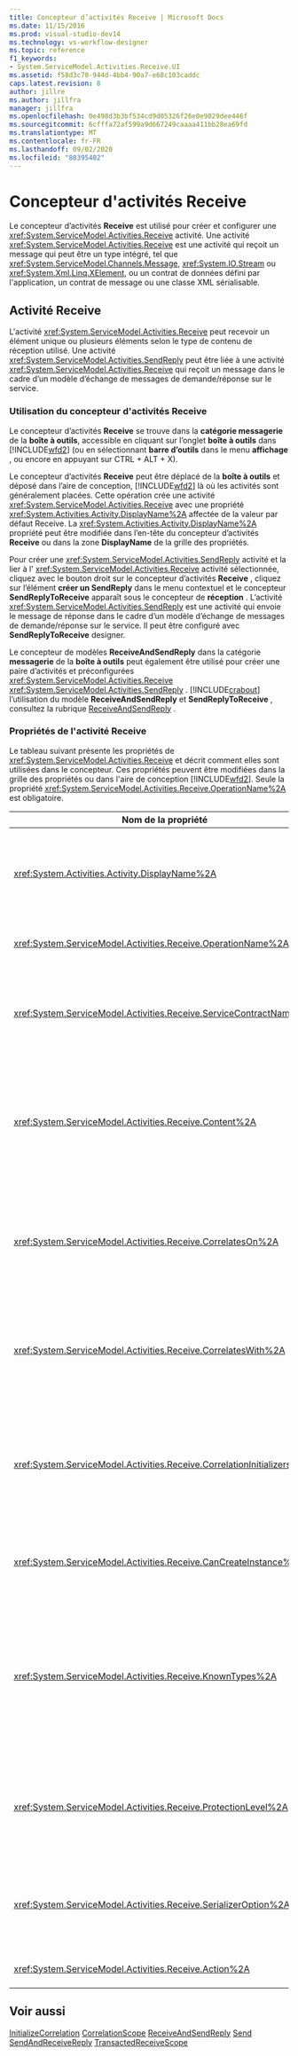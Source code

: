 ```yaml
---
title: Concepteur d’activités Receive | Microsoft Docs
ms.date: 11/15/2016
ms.prod: visual-studio-dev14
ms.technology: vs-workflow-designer
ms.topic: reference
f1_keywords:
- System.ServiceModel.Activities.Receive.UI
ms.assetid: f58d3c70-944d-4bb4-90a7-e68c103caddc
caps.latest.revision: 8
author: jillre
ms.author: jillfra
manager: jillfra
ms.openlocfilehash: 0e498d3b3bf534cd9d05326f26e0e9029dee446f
ms.sourcegitcommit: 6cfffa72af599a9d667249caaaa411bb28ea69fd
ms.translationtype: MT
ms.contentlocale: fr-FR
ms.lasthandoff: 09/02/2020
ms.locfileid: "80395402"
---
```

# <a name="receive-activity-designer"></a>Concepteur d'activités Receive
Le concepteur d’activités **Receive** est utilisé pour créer et configurer une <xref:System.ServiceModel.Activities.Receive> activité. Une activité <xref:System.ServiceModel.Activities.Receive> est une activité qui reçoit un message qui peut être un type intégré, tel que <xref:System.ServiceModel.Channels.Message>, <xref:System.IO.Stream> ou <xref:System.Xml.Linq.XElement>, ou un contrat de données défini par l'application, un contrat de message ou une classe XML sérialisable.

## <a name="the-receive-activity"></a>Activité Receive
 L'activité <xref:System.ServiceModel.Activities.Receive> peut recevoir un élément unique ou plusieurs éléments selon le type de contenu de réception utilisé. Une activité <xref:System.ServiceModel.Activities.SendReply> peut être liée à une activité <xref:System.ServiceModel.Activities.Receive> qui reçoit un message dans le cadre d’un modèle d’échange de messages de demande/réponse sur le service.

### <a name="using-the-receive-activity-designer"></a>Utilisation du concepteur d'activités Receive
 Le concepteur d’activités **Receive** se trouve dans la **catégorie messagerie** de la **boîte à outils**, accessible en cliquant sur l’onglet **boîte à outils** dans [!INCLUDE[wfd2](../includes/wfd2-md.md)] (ou en sélectionnant **barre d’outils** dans le menu **affichage** , ou encore en appuyant sur CTRL + ALT + X).

 Le concepteur d’activités **Receive** peut être déplacé de la **boîte à outils** et déposé dans l’aire de conception, [!INCLUDE[wfd2](../includes/wfd2-md.md)] là où les activités sont généralement placées. Cette opération crée une activité <xref:System.ServiceModel.Activities.Receive> avec une propriété <xref:System.Activities.Activity.DisplayName%2A> affectée de la valeur par défaut Receive. La <xref:System.Activities.Activity.DisplayName%2A> propriété peut être modifiée dans l’en-tête du concepteur d’activités **Receive** ou dans la zone **DisplayName** de la grille des propriétés.

 Pour créer une <xref:System.ServiceModel.Activities.SendReply> activité et la lier à l' <xref:System.ServiceModel.Activities.Receive> activité sélectionnée, cliquez avec le bouton droit sur le concepteur d’activités **Receive** , cliquez sur l’élément **créer un SendReply** dans le menu contextuel et le concepteur **SendReplyToReceive** apparaît sous le concepteur de **réception** . L’activité <xref:System.ServiceModel.Activities.SendReply> est une activité qui envoie le message de réponse dans le cadre d’un modèle d’échange de messages de demande/réponse sur le service. Il peut être configuré avec **SendReplyToReceive** designer.

 Le concepteur de modèles **ReceiveAndSendReply** dans la catégorie **messagerie** de la **boîte à outils** peut également être utilisé pour créer une paire d’activités et préconfigurées <xref:System.ServiceModel.Activities.Receive> <xref:System.ServiceModel.Activities.SendReply> . [!INCLUDE[crabout](../includes/crabout-md.md)] l’utilisation du modèle **ReceiveAndSendReply** et **SendReplyToReceive** , consultez la rubrique [ReceiveAndSendReply](../workflow-designer/receiveandsendreply-template-designer.md) .

### <a name="the-receive-activity-properties"></a>Propriétés de l'activité Receive
 Le tableau suivant présente les propriétés de <xref:System.ServiceModel.Activities.Receive> et décrit comment elles sont utilisées dans le concepteur. Ces propriétés peuvent être modifiées dans la grille des propriétés ou dans l'aire de conception [!INCLUDE[wfd2](../includes/wfd2-md.md)]. Seule la propriété <xref:System.ServiceModel.Activities.Receive.OperationName%2A> est obligatoire.

|                              Nom de la propriété                               | Obligatoire |                                                                                                                                                                                                                                                                                                                                                                                         Usage                                                                                                                                                                                                                                                                                                                                                                                         |
|--------------------------------------------------------------------------|----------|---------------------------------------------------------------------------------------------------------------------------------------------------------------------------------------------------------------------------------------------------------------------------------------------------------------------------------------------------------------------------------------------------------------------------------------------------------------------------------------------------------------------------------------------------------------------------------------------------------------------------------------------------------------------------------------------------------------------------------------------------------------------------------------|
|             <xref:System.Activities.Activity.DisplayName%2A>             |  False   |                                                                                                                                                                                                                                  Spécifie le nom convivial de l'activité <xref:System.ServiceModel.Activities.Receive>. La valeur par défaut est Receive.<br /><br /> Bien que l'utilisation d'une valeur autre que celle par défaut pour le nom convivial de la propriété <xref:System.Activities.Activity.DisplayName%2A> ne soit pas strictement obligatoire, il est recommandé d'utiliser une telle valeur.                                                                                                                                                                                                                                  |
|      <xref:System.ServiceModel.Activities.Receive.OperationName%2A>      |   True   |                                                                                                                                                                                                                                                              Spécifie le nom de l'opération de service implémenté par cette activité <xref:System.ServiceModel.Activities.Receive>. Cette propriété est utilisée pour construire la valeur par défaut de la propriété d' **action** si la propriété d' **action** n’est pas définie explicitement.                                                                                                                                                                                                                                                               |
|   <xref:System.ServiceModel.Activities.Receive.ServiceContractName%2A>   |  False   |                                                                                                                                                                        Spécifie le nom du contrat de service. Cette propriété permet de regrouper des opérations de service dans des contrats de service individuels. Toutes les activités <xref:System.ServiceModel.Activities.Receive> qui ont le même <xref:System.ServiceModel.Activities.Receive.ServiceContractName%2A> sont regroupées dans le même contrat de service (type de port WSDL). La valeur par défaut est le nom CLR complet de l'activité de niveau supérieur (racine).                                                                                                                                                                         |
|         <xref:System.ServiceModel.Activities.Receive.Content%2A>         |  False   |                                                         Spécifie le contenu du message ou du paramètre à recevoir. Il peut s'agir d'une activité <xref:System.ServiceModel.Activities.ReceiveMessageContent> ou d'une activité <xref:System.ServiceModel.Activities.ReceiveParametersContent>. Modifiez cette propriété en cliquant sur le bouton de sélection en regard du champ **contenu** dans la grille des propriétés ou en cliquant sur le bouton **définir...** à côté de l’étiquette **contenu** sur l’aire du concepteur d’activités **Receive** . Les deux affichent la boîte de dialogue **définition du contenu** . [!INCLUDE[crabout](../includes/crabout-md.md)] l’utilisation de cette zone, consultez la rubrique de la boîte de [dialogue Définition du contenu](../workflow-designer/content-definition-dialog-box.md) .                                                          |
|      <xref:System.ServiceModel.Activities.Receive.CorrelatesOn%2A>       |  False   |                                                                                                          Spécifie les corrélations entre des activités <xref:System.ServiceModel.Activities.Receive> dans des opérations de service d'un workflow avec un objet <xref:System.ServiceModel.MessageQuerySet>. Cliquez sur le bouton de sélection en regard de la <xref:System.ServiceModel.Activities.Receive.CorrelatesOn%2A> propriété dans la grille des propriétés pour ouvrir la boîte de dialogue **Définition CorrelatesOn** . [!INCLUDE[crabout](../includes/crabout-md.md)] l’utilisation de cette boîte de dialogue, consultez la rubrique de la boîte de [dialogue Définition du contenu](../workflow-designer/content-definition-dialog-box.md) .                                                                                                           |
|     <xref:System.ServiceModel.Activities.Receive.CorrelatesWith%2A>      |  False   |                                                                                                                             Spécifie l'objet <xref:System.ServiceModel.Activities.CorrelationHandle> utilisé pour router le message vers l'instance de workflow appropriée.<br /><br /> Cliquez sur le bouton de sélection en regard de la <xref:System.ServiceModel.Activities.Receive.CorrelatesWith%2A> propriété dans la grille des propriétés pour ouvrir la boîte de dialogue **éditeur d’expressions** . [!INCLUDE[crabout](../includes/crabout-md.md)] l’utilisation de cette boîte de dialogue, consultez la rubrique [Comment : utiliser l’éditeur d’expressions](../workflow-designer/how-to-use-the-expression-editor.md) .                                                                                                                             |
| <xref:System.ServiceModel.Activities.Receive.CorrelationInitializers%2A> |  False   |                                               Spécifie la collection d’objets <xref:System.ServiceModel.Activities.CorrelationInitializer> initialisant plusieurs objets <xref:System.ServiceModel.Activities.CorrelationHandle> qui configurent cette activité <xref:System.ServiceModel.Activities.Receive> dans le workflow. Cliquez sur le bouton de sélection en regard de la <xref:System.ServiceModel.Activities.Receive.CorrelationInitializers%2A> propriété dans la grille des propriétés pour ouvrir la boîte de dialogue **Ajouter des initialiseurs de corrélation** . [!INCLUDE[crabout](../includes/crabout-md.md)] à l’aide de cette zone, consultez la rubrique de la boîte de [dialogue Ajouter un CorrelationInitializers](../workflow-designer/add-correlationinitializers-dialog-box.md) .                                                |
|    <xref:System.ServiceModel.Activities.Receive.CanCreateInstance%2A>    |  False   |                                                                                                                                                                                                                       Spécifie une valeur qui détermine si une nouvelle instance de workflow est créée pour traiter le message si le message n'est pas corrélé à une instance de workflow existante. Si la valeur est définie sur **true**, une nouvelle instance de workflow est créée pour traiter le message lorsque le message n’est pas corrélé avec une instance de flux de travail existante.                                                                                                                                                                                                                       |
|       <xref:System.ServiceModel.Activities.Receive.KnownTypes%2A>        |  False   | Spécifie une collection de types connus pour l'opération de service implémentée par cette activité <xref:System.ServiceModel.Activities.Receive>. Cette propriété doit être utilisée conjointement à la propriété <xref:System.ServiceModel.Activities.Receive.SerializerOption%2A> affectée de la valeur <xref:System.Runtime.Serialization.DataContractSerializer>. Elle est ignorée si <xref:System.Xml.Serialization.XmlSerializer> est utilisé.<br /><br /> Cliquez sur le bouton de sélection en regard du champ **KnownTypes** dans la grille des propriétés pour afficher la boîte de dialogue **éditeur de collections** de types qui vous permet d’ajouter des types pertinents. [!INCLUDE[crabout](../includes/crabout-md.md)] à l’aide de cette zone, consultez la rubrique de la boîte de [dialogue Éditeur de collections de types](../workflow-designer/type-collection-editor-dialog-box.md) . |
|     <xref:System.ServiceModel.Activities.Receive.ProtectionLevel%2A>     |  False   |                                                                                                                                                                      Spécifie l'objet <xref:System.Net.Security.ProtectionLevel> du message.<br /><br /> 1.  <xref:System.Net.Security.ProtectionLevel> signifie authentification uniquement.<br />2.  <xref:System.Net.Security.ProtectionLevel> signifie que les données sont signées pour aider à garantir l’intégrité des données transmises.<br />3.  <xref:System.Net.Security.ProtectionLevel> signifie chiffrer et signer des données pour garantir la confidentialité et l’intégrité des données transmises.                                                                                                                                                                      |
|    <xref:System.ServiceModel.Activities.Receive.SerializerOption%2A>     |  False   |                                                                                                                                                         Spécifie le type de sérialiseur à utiliser pour l'opération de service implémentée par l'activité <xref:System.ServiceModel.Activities.Receive>. La valeur par défaut est <xref:System.Runtime.Serialization.DataContractSerializer>, qui sérialise et désérialise une instance d'un type dans un flux ou document XML utilisant un contrat de données fourni. <xref:System.Xml.Serialization.XmlSerializer> peut également être utilisé s'il est nécessaire de mieux contrôler les données XML.                                                                                                                                                         |
|         <xref:System.ServiceModel.Activities.Receive.Action%2A>          |  False   |                                                                                                                                                                                                                                                                                              Spécifie l'en-tête Action header du message. S’il n’est pas défini explicitement, sa valeur par défaut est : `https://tempuri.org/{service contract namespace}/{service contract name}/{operation name}` .                                                                                                                                                                                                                                                                                               |

## <a name="see-also"></a>Voir aussi
 [InitializeCorrelation](../workflow-designer/initializecorrelation-activity-designer.md) [CorrelationScope](../workflow-designer/correlationscope-activity-designer.md) [ReceiveAndSendReply](../workflow-designer/receiveandsendreply-template-designer.md) [Send](../workflow-designer/send-activity-designer.md) [SendAndReceiveReply](../workflow-designer/sendandreceivereply-template-designer.md) [TransactedReceiveScope](../workflow-designer/transactedreceivescope-activity-designer.md)